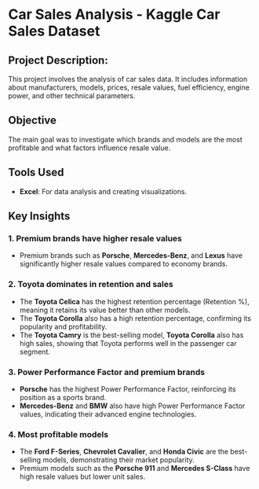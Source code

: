 # Car Sales Analysis - Kaggle Car Sales Dataset

## Project Description:
This project involves the analysis of car sales data. It includes information about manufacturers, models, prices, resale values, fuel efficiency, engine power, and other technical parameters.

## Objective
The main goal was to investigate which brands and models are the most profitable and what factors influence resale value.

## Tools Used
- **Excel**: For data analysis and creating visualizations.

## Key Insights

### 1. Premium brands have higher resale values
- Premium brands such as **Porsche**, **Mercedes-Benz**, and **Lexus** have significantly higher resale values compared to economy brands.

### 2. Toyota dominates in retention and sales
- The **Toyota Celica** has the highest retention percentage (Retention %), meaning it retains its value better than other models.  
- The **Toyota Corolla** also has a high retention percentage, confirming its popularity and profitability.  
- The **Toyota Camry** is the best-selling model, **Toyota Corolla** also has high sales, showing that Toyota performs well in the passenger car segment.

### 3. Power Performance Factor and premium brands
- **Porsche** has the highest Power Performance Factor, reinforcing its position as a sports brand.  
- **Mercedes-Benz** and **BMW** also have high Power Performance Factor values, indicating their advanced engine technologies.

### 4. Most profitable models
- The **Ford F-Series**, **Chevrolet Cavalier**, and **Honda Civic** are the best-selling models, demonstrating their market popularity.  
- Premium models such as the **Porsche 911** and **Mercedes S-Class** have high resale values but lower unit sales.
